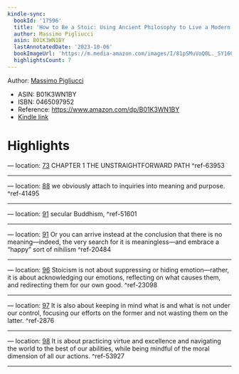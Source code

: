 ```yaml
---
kindle-sync:
  bookId: '17596'
  title: 'How to Be a Stoic: Using Ancient Philosophy to Live a Modern Life'
  author: Massimo Pigliucci
  asin: B01K3WN1BY
  lastAnnotatedDate: '2023-10-06'
  bookImageUrl: 'https://m.media-amazon.com/images/I/81pSMuVoQ0L._SY160.jpg'
  highlightsCount: 7
---
```

Author: [Massimo Pigliucci](https://www.amazon.comundefined)
* ASIN: B01K3WN1BY
* ISBN: 0465097952
* Reference: https://www.amazon.com/dp/B01K3WN1BY
* [Kindle link](kindle://book?action=open&asin=B01K3WN1BY)

# Highlights

— location: [73](kindle://book?action=open&asin=B01K3WN1BY&location=73)
CHAPTER 1 THE UNSTRAIGHTFORWARD PATH ^ref-63953

---
— location: [88](kindle://book?action=open&asin=B01K3WN1BY&location=88)
we obviously attach to inquiries into meaning and purpose. ^ref-41495

---
— location: [91](kindle://book?action=open&asin=B01K3WN1BY&location=91)
secular Buddhism, ^ref-51601

---
— location: [91](kindle://book?action=open&asin=B01K3WN1BY&location=91)
Or you can arrive instead at the conclusion that there is no meaning—indeed, the very search for it is meaningless—and embrace a “happy” sort of nihilism ^ref-20484

---
— location: [96](kindle://book?action=open&asin=B01K3WN1BY&location=96)
Stoicism is not about suppressing or hiding emotion—rather, it is about acknowledging our emotions, reflecting on what causes them, and redirecting them for our own good. ^ref-23098

---
— location: [97](kindle://book?action=open&asin=B01K3WN1BY&location=97)
It is also about keeping in mind what is and what is not under our control, focusing our efforts on the former and not wasting them on the latter. ^ref-2876

---
— location: [98](kindle://book?action=open&asin=B01K3WN1BY&location=98)
It is about practicing virtue and excellence and navigating the world to the best of our abilities, while being mindful of the moral dimension of all our actions. ^ref-53927

---
